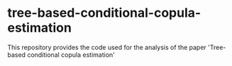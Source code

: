 # tree-based-conditional-copula-estimation
This repository provides the code used for the analysis of  the paper 'Tree-based conditional copula estimation'
